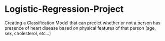 # Logistic-Regression-Project
Creating a Classification Model that can predict whether or not a person has presence of heart disease based on physical features of that person (age, sex, cholesterol, etc...)

